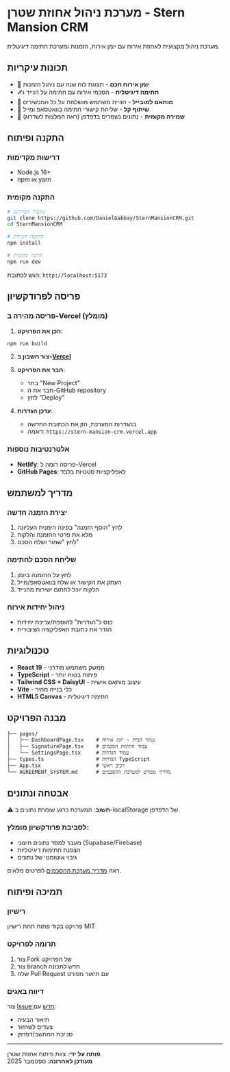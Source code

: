 # מערכת ניהול אחוזת שטרן - Stern Mansion CRM

מערכת ניהול מקצועית לאחוזת אירוח עם יומן אירוח, הזמנות ומערכת חתימה דיגיטלית.

## תכונות עיקריות

- 📅 **יומן אירוח חכם** - תצוגת לוח שנה עם ניהול הזמנות
- ✍️ **חתימה דיגיטלית** - הסכמי אירוח עם חתימה על הנייד
- 📱 **מותאם למובייל** - חוויית משתמש מושלמת על כל המכשירים
- 🔗 **שיתוף קל** - שליחת קישורי חתימה בוואטסאפ ומייל
- 💾 **שמירה מקומית** - נתונים נשמרים בדפדפן (ראה המלצות לשדרוג)

## התקנה ופיתוח

### דרישות מקדימות
- Node.js 16+ 
- npm או yarn

### התקנה מקומית
```bash
# שכפול הפרויקט
git clone https://github.com/DanielGabbay/SternMansionCRM.git
cd SternMansionCRM

# התקנת חבילות
npm install

# הרצה מקומית
npm run dev
```

הגש לכתובת: `http://localhost:5173`

## פריסה לפרודקשיון

### פריסה מהירה ב-Vercel (מומלץ)

1. **הכן את הפרויקט**:
```bash
npm run build
```

2. **צור חשבון ב-[Vercel](https://vercel.com)**

3. **חבר את הפרויקט**:
   - בחר "New Project"
   - חבר את ה-GitHub repository
   - לחץ "Deploy"

4. **עדכן הגדרות**:
   - בהגדרות המערכת, הזן את הכתובת החדשה
   - דוגמה: `https://stern-mansion-crm.vercel.app`

### אלטרנטיבות נוספות
- **Netlify**: פריסה דומה ל-Vercel
- **GitHub Pages**: לאפליקציות סטטיות בלבד

## מדריך למשתמש

### יצירת הזמנה חדשה
1. לחץ "הוסף הזמנה" בפינה הימנית העליונה
2. מלא את פרטי ההזמנה והלקוח
3. לחץ "שמור ושלח הסכם"

### שליחת הסכם לחתימה
1. לחץ על ההזמנה ביומן
2. העתק את הקישור או שלח בוואטסאפ/מייל
3. הלקוח יוכל לחתום ישירות מהנייד

### ניהול יחידות אירוח
- כנס ל"הגדרות" להוספת/עריכת יחידות
- הגדר את כתובת האפליקציה הציבורית

## טכנולוגיות

- **React 19** - ממשק משתמש מודרני
- **TypeScript** - פיתוח בטוח יותר
- **Tailwind CSS + DaisyUI** - עיצוב מותאם אישית
- **Vite** - כלי בנייה מהיר
- **HTML5 Canvas** - חתימה דיגיטלית

## מבנה הפרויקט

```
├── pages/
│   ├── DashboardPage.tsx    # עמוד הבית - יומן אירוח
│   ├── SignaturePage.tsx    # עמוד חתימת הסכמים
│   └── SettingsPage.tsx     # עמוד הגדרות
├── types.ts                 # הגדרות TypeScript
├── App.tsx                  # רכיב ראשי
└── AGREEMENT_SYSTEM.md      # מדריך מפורט למערכת ההסכמים
```

## אבטחה ונתונים

⚠️ **חשוב**: המערכת כרגע שומרת נתונים ב-localStorage של הדפדפן. 

### לסביבת פרודקשיון מומלץ:
- מעבר למסד נתונים חיצוני (Supabase/Firebase)
- הצפנת חתימות דיגיטליות
- גיבוי אוטומטי של נתונים

ראה [מדריך מערכת ההסכמים](./AGREEMENT_SYSTEM.md) לפרטים מלאים.

## תמיכה ופיתוח

### רישיון
פרויקט בקוד פתוח תחת רישיון MIT

### תרומה לפרויקט
1. צור Fork של הפרויקט
2. צור branch חדש לתכונה
3. שלח Pull Request עם תיאור מפורט

### דיווח באגים
צור [Issue חדש](https://github.com/DanielGabbay/SternMansionCRM/issues) עם:
- תיאור הבעיה
- צעדים לשחזור
- סביבת המחשב/דפדפן

---

**פותח על ידי**: צוות פיתוח אחוזת שטרן  
**מעודכן לאחרונה**: ספטמבר 2025
